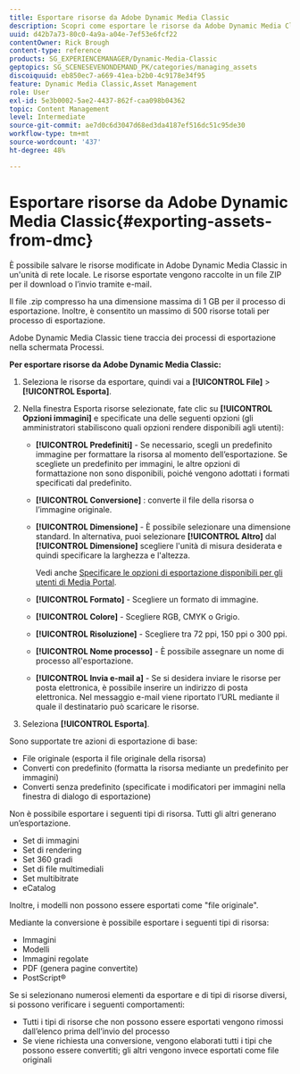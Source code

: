 ```yaml
---
title: Esportare risorse da Adobe Dynamic Media Classic
description: Scopri come esportare le risorse da Adobe Dynamic Media Classic.
uuid: d42b7a73-80c0-4a9a-a04e-7ef53e6fcf22
contentOwner: Rick Brough
content-type: reference
products: SG_EXPERIENCEMANAGER/Dynamic-Media-Classic
geptopics: SG_SCENESEVENONDEMAND_PK/categories/managing_assets
discoiquuid: eb850ec7-a669-41ea-b2b0-4c9178e34f95
feature: Dynamic Media Classic,Asset Management
role: User
exl-id: 5e3b0002-5ae2-4437-862f-caa098b04362
topic: Content Management
level: Intermediate
source-git-commit: ae7d0c6d3047d68ed3da4187ef516dc51c95de30
workflow-type: tm+mt
source-wordcount: '437'
ht-degree: 48%

---
```


# Esportare risorse da Adobe Dynamic Media Classic{#exporting-assets-from-dmc}

È possibile salvare le risorse modificate in Adobe Dynamic Media Classic in un&#39;unità di rete locale. Le risorse esportate vengono raccolte in un file ZIP per il download o l’invio tramite e-mail.

Il file .zip compresso ha una dimensione massima di 1 GB per il processo di esportazione. Inoltre, è consentito un massimo di 500 risorse totali per processo di esportazione.

Adobe Dynamic Media Classic tiene traccia dei processi di esportazione nella schermata Processi.

**Per esportare risorse da Adobe Dynamic Media Classic:**

1. Seleziona le risorse da esportare, quindi vai a **[!UICONTROL File]** > **[!UICONTROL Esporta]**.
1. Nella finestra Esporta risorse selezionate, fate clic su **[!UICONTROL Opzioni immagini]** e specificate una delle seguenti opzioni (gli amministratori stabiliscono quali opzioni rendere disponibili agli utenti):

   * **[!UICONTROL Predefiniti]** - Se necessario, scegli un predefinito immagine per formattare la risorsa al momento dell’esportazione. Se scegliete un predefinito per immagini, le altre opzioni di formattazione non sono disponibili, poiché vengono adottati i formati specificati dal predefinito.

   * **[!UICONTROL Conversione]** : converte il file della risorsa o l’immagine originale.

   * **[!UICONTROL Dimensione]** - È possibile selezionare una dimensione standard. In alternativa, puoi selezionare **[!UICONTROL Altro]** dal **[!UICONTROL Dimensione]** scegliere l&#39;unità di misura desiderata e quindi specificare la larghezza e l&#39;altezza.

     Vedi anche [Specificare le opzioni di esportazione disponibili per gli utenti di Media Portal](specifying-export-options-available-media.md#specifying_export_options_available_to_media_portal_users).

   * **[!UICONTROL Formato]** - Scegliere un formato di immagine.

   * **[!UICONTROL Colore]** - Scegliere RGB, CMYK o Grigio.

   * **[!UICONTROL Risoluzione]** - Scegliere tra 72 ppi, 150 ppi o 300 ppi.

   * **[!UICONTROL Nome processo]** - È possibile assegnare un nome di processo all&#39;esportazione.

   * **[!UICONTROL Invia e-mail a]** - Se si desidera inviare le risorse per posta elettronica, è possibile inserire un indirizzo di posta elettronica. Nel messaggio e-mail viene riportato l’URL mediante il quale il destinatario può scaricare le risorse.

1. Seleziona **[!UICONTROL Esporta]**.

Sono supportate tre azioni di esportazione di base:

* File originale (esporta il file originale della risorsa)
* Converti con predefinito (formatta la risorsa mediante un predefinito per immagini)
* Converti senza predefinito (specificate i modificatori per immagini nella finestra di dialogo di esportazione)

Non è possibile esportare i seguenti tipi di risorsa. Tutti gli altri generano un’esportazione.

* Set di immagini
* Set di rendering
* Set 360 gradi
* Set di file multimediali
* Set multibitrate
* eCatalog

Inoltre, i modelli non possono essere esportati come &quot;file originale&quot;.

Mediante la conversione è possibile esportare i seguenti tipi di risorsa:

* Immagini
* Modelli
* Immagini regolate
* PDF (genera pagine convertite)
* PostScript®

Se si selezionano numerosi elementi da esportare e di tipi di risorse diversi, si possono verificare i seguenti comportamenti:

* Tutti i tipi di risorse che non possono essere esportati vengono rimossi dall’elenco prima dell’invio del processo
* Se viene richiesta una conversione, vengono elaborati tutti i tipi che possono essere convertiti; gli altri vengono invece esportati come file originali
